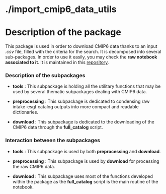 # ./import_cmip6_data_utils

# Description of the package

This package is used in order to download CMIP6 data thanks to an input *.csv* file, filled with the criteria for the search. It is decomposed into several sub-packages. In order to use it easily, you may check the **raw notebook associated to it**. It is maintained in this [repository](https://gricad-gitlab.univ-grenoble-alpes.fr/gibonil/import_cmip6_data).

### Description of the subpackages

- **tools** : This subpackage is holding all the utilitary functions that may be used by several thematic subpackages dealing with CMIP6 data.

- **preprocessing** : This subpackage is dedicated to condensing raw intake-esgf catalog outputs into more compact and readable dictionaries.

- **download** : This subpackage is dedicated to the downloading of the CMIP6 data through the **full_catalog** script.

### Interaction between the subpackages

- **tools** : This subpackage is used by both **preprocessing** and **download**.

- **preprocessing** : This subpackage is used by **download** for processing the raw CMIP6 data.

- **download** : This subpackage uses most of the functions developed within the package as the **full_catalog** script is the main routine of the notebook.
